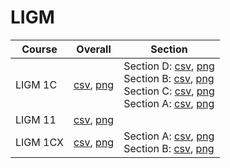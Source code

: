 # LIGM

| Course | Overall | Section |
| ------ | ------- | ------- |
| LIGM 1C | [csv](https://github.com/UCSD-Historical-Enrollment-Data/2024Spring/blob/main/overall/LIGM%201C.csv), [png](https://raw.githubusercontent.com/UCSD-Historical-Enrollment-Data/2024Spring/main/plot_overall/LIGM%201C.png) | Section D: [csv](https://github.com/UCSD-Historical-Enrollment-Data/2024Spring/blob/main/section/LIGM%201C_D.csv), [png](https://raw.githubusercontent.com/UCSD-Historical-Enrollment-Data/2024Spring/main/plot_section/LIGM%201C_D.png)<br>Section B: [csv](https://github.com/UCSD-Historical-Enrollment-Data/2024Spring/blob/main/section/LIGM%201C_B.csv), [png](https://raw.githubusercontent.com/UCSD-Historical-Enrollment-Data/2024Spring/main/plot_section/LIGM%201C_B.png)<br>Section C: [csv](https://github.com/UCSD-Historical-Enrollment-Data/2024Spring/blob/main/section/LIGM%201C_C.csv), [png](https://raw.githubusercontent.com/UCSD-Historical-Enrollment-Data/2024Spring/main/plot_section/LIGM%201C_C.png)<br>Section A: [csv](https://github.com/UCSD-Historical-Enrollment-Data/2024Spring/blob/main/section/LIGM%201C_A.csv), [png](https://raw.githubusercontent.com/UCSD-Historical-Enrollment-Data/2024Spring/main/plot_section/LIGM%201C_A.png) |
| LIGM 11 | [csv](https://github.com/UCSD-Historical-Enrollment-Data/2024Spring/blob/main/overall/LIGM%2011.csv), [png](https://raw.githubusercontent.com/UCSD-Historical-Enrollment-Data/2024Spring/main/plot_overall/LIGM%2011.png) |  |
| LIGM 1CX | [csv](https://github.com/UCSD-Historical-Enrollment-Data/2024Spring/blob/main/overall/LIGM%201CX.csv), [png](https://raw.githubusercontent.com/UCSD-Historical-Enrollment-Data/2024Spring/main/plot_overall/LIGM%201CX.png) | Section A: [csv](https://github.com/UCSD-Historical-Enrollment-Data/2024Spring/blob/main/section/LIGM%201CX_A.csv), [png](https://raw.githubusercontent.com/UCSD-Historical-Enrollment-Data/2024Spring/main/plot_section/LIGM%201CX_A.png)<br>Section B: [csv](https://github.com/UCSD-Historical-Enrollment-Data/2024Spring/blob/main/section/LIGM%201CX_B.csv), [png](https://raw.githubusercontent.com/UCSD-Historical-Enrollment-Data/2024Spring/main/plot_section/LIGM%201CX_B.png) |
